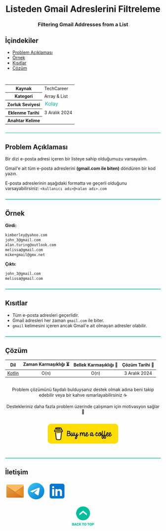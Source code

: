 <h1 align="center">
Listeden Gmail Adreslerini Filtreleme<a name="article-top"></a>
</h1>

<h3 align="center">Filtering Gmail Addresses from a List</h3>

## İçindekiler

- [Problem Açıklaması](#problem-açıklaması)
- [Örnek](#örnek)
- [Kısıtlar](#kısıtlar)
- [Çözüm](#çözüm)

<br>

<table>
  <tr>
    <th style="font-weight: bold;">Kaynak</th>
    <td>TechCareer</td>
  </tr>
  <tr>
    <th style="font-weight: bold;">Kategori</th>
    <td>Array & List</td>
  </tr>
  <tr>
    <th style="font-weight: bold;">Zorluk Seviyesi</th>
    <td><img src="../0 İçerik Resources/Zorluk Seviyeleri/Kolay.png" alt="Kolay" height="20"/></td>
  </tr>
  <tr>
    <th style="font-weight: bold;">Eklenme Tarihi</th>
    <td>3 Aralık 2024</td>
  </tr>
    <tr>
    <th style="font-weight: bold;">Anahtar Kelime</th>
    <td></td>
  </tr>
</table>


![-----------------------------------------------------](../../Readme%20Resources/Line.png)

## Problem Açıklaması 

Bir dizi e-posta adresi içeren bir listeye sahip olduğumuzu varsayalım.

Gmail'e ait tüm e-posta adreslerini **(gmail.com ile biten)** döndüren bir kod yazın.

E-posta adreslerinin aşağıdaki formatta ve geçerli olduğunu varsayabilirsiniz: `<kullanıcı adı>@<alan adı>.com`

![-----------------------------------------------------](../../Readme%20Resources/Line.png)

## Örnek

**Girdi:**
```
kimberley@yahoo.com  
john_3@gmail.com  
alan.turing@outlook.com  
melissa@gmail.com  
mike+gmail@gmx.net  
```

**Çıktı:**
```
john_3@gmail.com  
melissa@gmail.com  
```


![-----------------------------------------------------](../../Readme%20Resources/Line.png)

## Kısıtlar

- Tüm e-posta adresleri geçerlidir.
- Gmail adresleri her zaman `gmail.com` ile biter.
- `gmail` kelimesini içeren ancak Gmail'e ait olmayan adresler olabilir.


![-----------------------------------------------------](../../Readme%20Resources/Line.png)

## Çözüm

<table>
  <thead>
    <tr>
      <th>Dil</th>
      <th>Zaman Karmaşıklığı ⏳</th>
      <th>Bellek Karmaşıklığı 🧠</th>
      <th>Çözüm Tarihi 📅</th>
    </tr>
  </thead>
  <tbody>
    <tr>
      <td><a href="./Kotlin.kt">Kotlin</a></td>
      <td align="center">O(n)</td>
      <td align="center">O(n)</td>
      <td align="center">3 Aralık 2024</td>
    </tr>
  </tbody>
</table>

<br>

<div align="center">
Problem çözümünü faydalı bulduysanız destek olmak adına beni takip edebilir veya bir kahve ısmarlayabilirsiniz ☕

Destekleriniz daha fazla problem üzerinde çalışmam için motivasyon sağlar 🚀
</div>

<br>

<div align="center">
  <a href="https://buymeacoffee.com/mustafatoktas"><img src="../../Readme Resources/Communication/Buy Me a Coffee.png" alt="Buy Me a Coffee" height="64"/></a>
</div>

<br>


![-----------------------------------------------------](../../Readme%20Resources/Line.png)

## İletişim

<a href="mailto:info@mustafatoktas.com"             ><img src="../../Readme Resources/Communication/Mail.png"     alt="Mail"     width="64"/></a>
<a href="https://t.me/mustafatoktas00"              ><img src="../../Readme Resources/Communication/Telegram.png" alt="Telegram" width="64"/></a>
<a href="https://www.linkedin.com/in/mustafatoktas/"><img src="../../Readme Resources/Communication/LinkedIn.png" alt="LinkedIn" width="64"/></a>

<div align="center">
  <a href="#article-top"><img src="../../Readme Resources/Back to Top.png" alt="Back to Top" height="64"/></a>
</div>